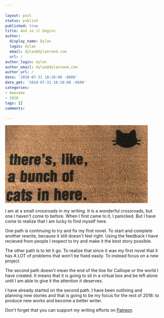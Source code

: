 ```yaml
---

layout: post
status: publish
published: true
title: And so it begins
author:
  display_name: Dylan
  login: dylan
  email: dylan@dylanreed.com
  url: /
author_login: dylan
author_email: dylan@dylanreed.com
author_url: /
date: '2018-07-31 10:10:00 -0600'
date_gmt: '2018-07-31 10:10:00 -0600'
categories:
- Awesome
- 2018
tags: []
comments:

---
```

![And so it begins - Door Mat that says There are a bunch of cats in here](https://raw.githubusercontent.com/dylanreed/dylan.blog/gh-pages/images/Cats.png)

I am at a small crossroads in my writing. It is a wonderful crossroads, but one I haven't come to before. When I first came to it, I panicked. But I have come to realize that I am lucky to find myself here. 

One path is continuing to try and fix my first novel. To start and complete another rewrite, because it still doesn't feel right. Using the feedback I have recieved from people I respect to try and make it the best story possible. 

The other path is to let it go. To realize that since it was my first novel that it has A LOT of problems that won't be fixed easily. To instead focus on a new project. 

The second path doesn't mean the end of the line for Calliope or the world I have created. It means that it is going to sit in a virtual box and be left alone until I am able to give it the attention it deserves.

I have already started on the second path. I have been outlining and planning new stories and that is going to be my focus for the rest of 2018: to produce new works and become a better writer. 

Don't forget that you can support my writing efforts on [Patreon](https://www.patreon.com/dylanreed)